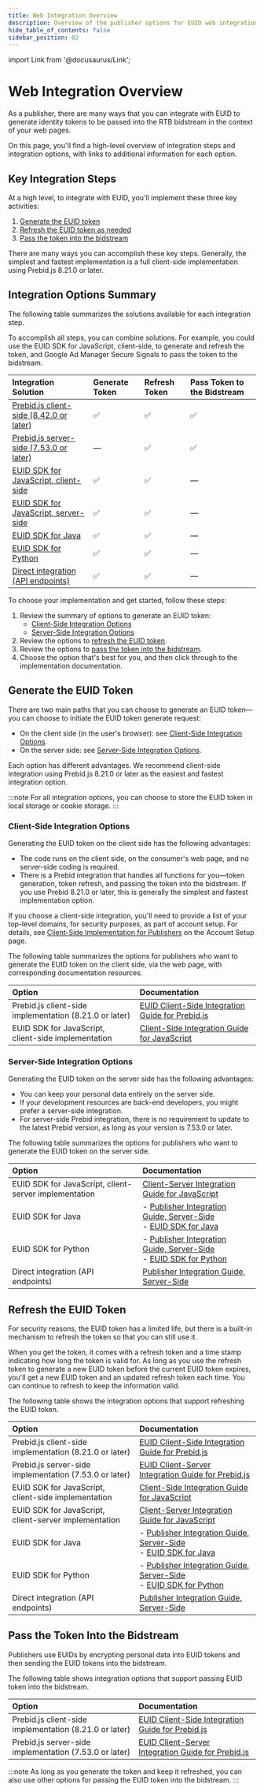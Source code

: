 ```yaml
---
title: Web Integration Overview
description: Overview of the publisher options for EUID web integration.
hide_table_of_contents: false
sidebar_position: 02
---
```


import Link from '@docusaurus/Link';

# Web Integration Overview

As a publisher, there are many ways that you can integrate with EUID to generate identity tokens to be passed into the RTB <Link href="../ref-info/glossary-uid#gl-bidstream">bidstream</Link> in the context of your web pages.

On this page, you'll find a high-level overview of integration steps and integration options, with links to additional information for each option.

## Key Integration Steps

At a high level, to integrate with EUID, you'll implement these three key activities:

1. [Generate the EUID token](#generate-the-euid-token)
1. [Refresh the EUID token as needed](#refresh-the-euid-token)
1. [Pass the token into the bidstream](#pass-the-token-into-the-bidstream)

There are many ways you can accomplish these key steps. Generally, the simplest and fastest implementation is a full client-side implementation using Prebid.js 8.21.0 or later.

## Integration Options Summary

The following table summarizes the solutions available for each integration step.

To accomplish all steps, you can combine solutions. For example, you could use the EUID SDK for JavaScript, client-side, to generate and refresh the token, and Google Ad Manager Secure Signals to pass the token to the bidstream.

| Integration Solution | Generate Token | Refresh Token |Pass Token to the Bidstream |
| :--- | :--- | :--- | :--- |
| [Prebid.js client-side (8.42.0 or later)](integration-prebid-client-side.md) | &#9989; | &#9989; | &#9989; |
| [Prebid.js server-side (7.53.0 or later)](integration-prebid-server-side.md) | &#8212; | &#9989; | &#9989; |
| [EUID SDK for JavaScript, client-side](integration-javascript-client-side.md) | &#9989; | &#9989; | &#8212; |
| [EUID SDK for JavaScript, server-side](integration-javascript-client-server.md) | &#9989; | &#9989; | &#8212; |
| [EUID SDK for Java](../sdks/sdk-ref-java.md) | &#9989; | &#9989; | &#8212; |
| [EUID SDK for Python](../sdks/sdk-ref-python.md) | &#9989; | &#9989; | &#8212; |
| [Direct integration (API endpoints)](integration-publisher-server-side.md) | &#9989; | &#9989; | &#8212; |

<!-- &#9989; = Supported | &#8212; = Not Supported -->

To choose your implementation and get started, follow these steps:

1. Review the summary of options to generate an EUID token:
   - [Client-Side Integration Options](#client-side-integration-options)
   - [Server-Side Integration Options](#server-side-integration-options)
1. Review the options to [refresh the EUID token](#refresh-the-euid-token).
1. Review the options to [pass the token into the bidstream](#pass-the-token-into-the-bidstream).
1. Choose the option that's best for you, and then click through to the implementation documentation.

## Generate the EUID Token

There are two main paths that you can choose to generate an EUID token&#8212;you can choose to initiate the EUID token generate request:

- On the client side (in the user's browser): see [Client-Side Integration Options](#client-side-integration-options).
- On the server side: see [Server-Side Integration Options](#server-side-integration-options).

Each option has different advantages. We recommend client-side integration using Prebid.js 8.21.0 or later as the easiest and fastest integration option.

:::note
For all integration options, you can choose to store the EUID token in local storage or cookie storage.
:::

### Client-Side Integration Options

Generating the EUID token on the client side has the following advantages:

- The code runs on the client side, on the consumer's web page, and no server-side coding is required.
- There is a Prebid integration that handles all functions for you&#8212;token generation, token refresh, and passing the token into the bidstream. If you use Prebid 8.21.0 or later, this is generally the simplest and fastest implementation option.

If you choose a client-side integration, you'll need to provide a list of your top-level domains, for security purposes, as part of account setup. For details, see [Client-Side Implementation for Publishers](../getting-started/gs-account-setup.md#client-side-implementation-for-publishers) on the Account Setup page.

The following table summarizes the options for publishers who want to generate the EUID token on the client side, via the web page, with corresponding documentation resources.

| Option | Documentation |
| :--- | :--- |
| Prebid.js client-side implementation (8.21.0 or later) | [EUID Client-Side Integration Guide for Prebid.js](integration-prebid-client-side.md) |
| EUID SDK for JavaScript, client-side implementation | [Client-Side Integration Guide for JavaScript](integration-javascript-client-side.md) |

### Server-Side Integration Options

Generating the EUID token on the server side has the following advantages:

- You can keep your <Link href="../ref-info/glossary-uid#gl-personal-data">personal data</Link> entirely on the server side.
- If your development resources are back-end developers, you might prefer a server-side integration.
- For server-side Prebid integration, there is no requirement to update to the latest Prebid version, as long as your version is 7.53.0 or later.

The following table summarizes the options for publishers who want to generate the EUID token on the server side.

| Option | Documentation |
| :--- | :--- |
| EUID SDK for JavaScript, client-server implementation | [Client-Server Integration Guide for JavaScript](integration-javascript-client-server.md) |
| EUID SDK for Java | - [Publisher Integration Guide, Server-Side](integration-publisher-server-side.md)<br/>- [EUID SDK for Java](../sdks/sdk-ref-java.md) |
| EUID SDK for Python | - [Publisher Integration Guide, Server-Side](integration-publisher-server-side.md)<br/>- [EUID SDK for Python](../sdks/sdk-ref-python.md)  |
| Direct integration (API endpoints) | [Publisher Integration Guide, Server-Side](integration-publisher-server-side.md) |

## Refresh the EUID Token

For security reasons, the EUID token has a limited life, but there is a built-in mechanism to refresh the token so that you can still use it.

When you get the token, it comes with a refresh token and a time stamp indicating how long the token is valid for. As long as you use the refresh token to generate a new EUID token before the current EUID token expires, you'll get a new EUID token and an updated refresh token each time. You can continue to refresh to keep the information valid.

The following table shows the integration options that support refreshing the EUID token.

| Option | Documentation |
| :--- | :--- |
| Prebid.js client-side implementation (8.21.0 or later) | [EUID Client-Side Integration Guide for Prebid.js](integration-prebid-client-side.md) |
| Prebid.js server-side implementation (7.53.0 or later) | [EUID Client-Server Integration Guide for Prebid.js](integration-prebid-server-side.md) |
| EUID SDK for JavaScript, client-side implementation | [Client-Side Integration Guide for JavaScript](integration-javascript-client-side.md) |
| EUID SDK for JavaScript, client-server implementation | [Client-Server Integration Guide for JavaScript](integration-javascript-client-server.md) |
| EUID SDK for Java | - [Publisher Integration Guide, Server-Side](integration-publisher-server-side.md)<br/>- [EUID SDK for Java](../sdks/sdk-ref-java.md) |
| EUID SDK for Python | - [Publisher Integration Guide, Server-Side](integration-publisher-server-side.md)<br/>- [EUID SDK for Python](../sdks/sdk-ref-python.md)  |
| Direct integration (API endpoints) | [Publisher Integration Guide, Server-Side](integration-publisher-server-side.md) |

## Pass the Token Into the Bidstream

Publishers use EUIDs by encrypting personal data into EUID tokens and then sending the EUID tokens into the bidstream.

The following table shows integration options that support passing EUID token into the bidstream.

| Option | Documentation |
| :--- | :--- |
| Prebid.js client-side implementation (8.21.0 or later) | [EUID Client-Side Integration Guide for Prebid.js](integration-prebid-client-side.md) |
| Prebid.js server-side implementation (7.53.0 or later) | [EUID Client-Server Integration Guide for Prebid.js](integration-prebid-server-side.md) |

:::note
As long as you generate the token and keep it refreshed, you can also use other options for passing the EUID token into the bidstream.
:::

